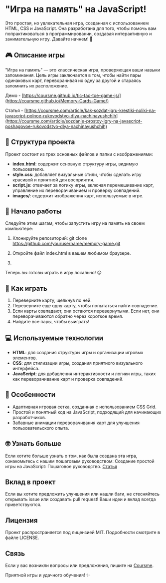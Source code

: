 # "Игра на память" на JavaScript! 

Это простая, но увлекательная игра, созданная с использованием HTML, CSS и JavaScript. Она разработана для того, чтобы помочь вам попрактиковаться в программировании, создавая интерактивную и занимательную игру. Давайте начнем! 🚀

## 🎮 Описание игры

"Игра на память" — это классическая игра, проверяющая ваши навыки запоминания. Цель игры заключается в том, чтобы найти пары одинаковых карт, переворачивая их одну за другой и стараясь запомнить их расположение.

Демо - [https://coursme.github.io/tic-tac-toe-game-js/](https://coursme.github.io/Memory-Cards-Game/)

Cтатья - [https://coursme.com/article/kak-sozdat-igru-krestiki-noliki-na-javascript-polnoe-rukovodstvo-dlya-nachinayushchih](https://coursme.com/article/sozdanie-prostoy-igry-na-javascript-poshagovoe-rukovodstvo-dlya-nachinayushchih)

## 📁 Структура проекта

Проект состоит из трех основных файлов и папки с изображениями:

- **index.html**: содержит основную структуру игры, видимую пользователю.
- **style.css**: добавляет визуальные стили, чтобы сделать игру красивой и приятной для восприятия.
- **script.js**: отвечает за логику игры, включая перемешивание карт, управление их переворачиванием и проверку совпадений.
- **images/**: содержит изображения карт, используемые в игре.

## 🚀 Начало работы

Следуйте этим шагам, чтобы запустить игру на память на своем компьютере:

1. Клонируйте репозиторий:
git clone https://github.com/yourusername/memory-game.git

2. Откройте файл index.html в вашем любимом браузере.
3. 
Теперь вы готовы играть в игру локально! 😊

## 📜 Как играть

1. Переверните карту, щелкнув по ней.
2. Переверните еще одну карту, чтобы попытаться найти совпадение.
3. Если карты совпадают, они остаются перевернутыми. Если нет, они переворачиваются обратно через короткое время.
4. Найдите все пары, чтобы выиграть!
   
## 💻 Используемые технологии

- **HTML**: для создания структуры игры и организации игровых элементов.
- **CSS**: для стилизации игры, создания приятного визуального интерфейса.
- **JavaScript**: для добавления интерактивности и логики игры, таких как переворачивание карт и проверка совпадений.
  
## 🎨 Особенности

- Адаптивная игровая сетка, созданная с использованием CSS Grid.
- Простой и понятный код на JavaScript, подходящий для начинающих разработчиков.
- Забавные анимации переворачивания карт для улучшения пользовательского опыта.


## 🤓 Узнать больше

Если хотите больше узнать о том, как была создана эта игра, ознакомьтесь с нашим пошаговым руководством: Создание простой игры на JavaScript: Пошаговое руководство.
[Статья](https://coursme.com/article/sozdanie-prostoy-igry-na-javascript-poshagovoe-rukovodstvo-dlya-nachinayushchih)

## Вклад в проект
Если вы хотите предложить улучшения или нашли баги, не стесняйтесь открывать issue или создавать pull request! Ваши идеи и вклад всегда приветствуются.

## Лицензия

Проект распространяется под лицензией MIT. Подробности смотрите в файле LICENSE.

## Связь
Если у вас возникли вопросы или предложения, пишите на [Coursme](https://t.me/coursme).

Приятной игры и удачного обучения! ✨
